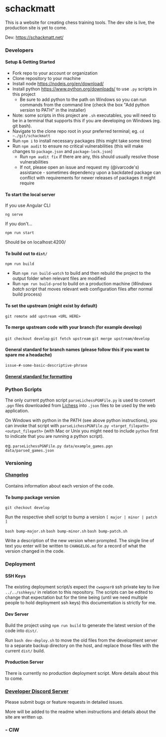 # schackmatt

This is a website for creating chess training tools. The dev site is live, the production site is yet to come.

Dev: https://schackmatt.net/

### Developers

#### Setup & Getting Started

-   Fork repo to your account or organization
-   Clone repository to your machine
-   Install node https://nodejs.org/en/download/
-   Install python https://www.python.org/downloads/ to use `.py` scripts in this project
    -   Be sure to add python to the path on Windows so you can run commands from the command line (check the box "Add python _version_ to PATH" in the installer)
-   Note: some scripts in this project are `.sh` executables, you will need to be in a terminal that supports this if you are developing on Windows (eg. git bash).
-   Navigate to the clone repo root in your preferred terminal; eg. `cd ~./git/schackmatt`
-   Run `npm i` to install necessary packages (this might take some time)
-   Run `npm audit` to ensure no critical vulnerabilities (this will make changes to `package.json` and `package-lock.json`)
    -   Run `npm audit fix` if there are any, this should usually resolve those vulnerabilities
    -   If not, please open an issue and request my (@ivarcode's) assistance - sometimes dependency upon a backdated package can conflict with requirements for newer releases of packages it might require

#### To start the local server

If you use Angular CLI

`ng serve`

If you don't...

`npm run start`

Should be on localhost:4200/

#### To build out to `dist/`

`npm run build`

-   Run `npm run build-watch` to build and then rebuild the project to the output folder when relevant files are modified
-   Run `npm run build-prod` to build on a production machine (_Windows batch script_ that moves relevant web configuration files after normal build process)

#### To set the upstream (might exist by default)

`git remote add upstream <URL HERE>`

#### To merge upstream code with your branch (for example develop)

`git checkout develop`
`git fetch upstream`
`git merge upstream/develop`

#### General standard for branch names (please follow this if you want to spare me a headache)

`issue-#-some-basic-descriptive-phrase`

#### [General standard for formatting](https://github.com/ivarcode/schackmatt/blob/develop/JAVASCRIPT_GUIDELINES.md)

### Python Scripts

The only current python script `parseLichessPGNFile.py` is used to convert `.pgn` files downloaded from [Lichess](https://lichess.org/) into `.json` files to be used by the web application.

On Windows with python in the PATH (see above python instructions), you can invoke that script with `parseLichessPGNFile.py <target_filepath> <output_filepath>` (with Mac or Unix you might need to include `python` first to indicate that you are running a python script).

eg. `parseLichessPGNFile.py data/example_games.pgn data/parsed_games.json`

### Versioning

#### [Changelog](https://github.com/ivarcode/schackmatt/blob/develop/CHANGELOG.md)

Contains information about each version of the code.

#### To bump package version

`git checkout develop`

Run the respective shell script to bump a version `[ major | minor | patch ]`

`bash bump-major.sh`
`bash bump-minor.sh`
`bash bump-patch.sh`

Write a description of the new version when prompted. The single line of text you enter will be written to `CHANGELOG.md` for a record of what the version changed in the code.

### Deployment

#### SSH Keys

The existing deployment script/s expect the `cwagner0` ssh private key to live `../../sshkeys/` in relation to this repository. The scripts can be edited to change that expectation but for the time being (until we need multiple people to hold deployment ssh keys) this documentation is strictly for me.

#### Dev Server

Build the project using `npm run build` to generate the latest version of the code into `dist/`.

Run `bash dev-deploy.sh` to move the old files from the development server to a separate backup directory on the host, and replace those files with the current `dist/` build.

#### Production Server

There is currently no production deployment script. More details about this to come.

### [Developer Discord Server](https://discord.gg/uruXya4)

Please submit bugs or feature requests in detailed issues.

More will be added to the readme when instructions and details about the site are written up.

### - CIW
